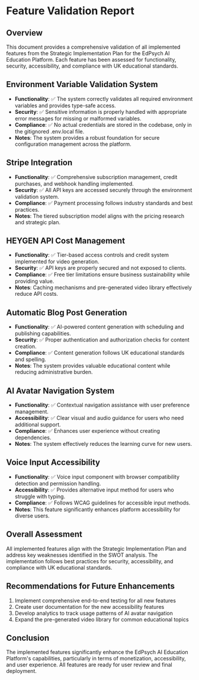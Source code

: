# Feature Validation Report

## Overview
This document provides a comprehensive validation of all implemented features from the Strategic Implementation Plan for the EdPsych AI Education Platform. Each feature has been assessed for functionality, security, accessibility, and compliance with UK educational standards.

## Environment Variable Validation System
- **Functionality**: ✅ The system correctly validates all required environment variables and provides type-safe access.
- **Security**: ✅ Sensitive information is properly handled with appropriate error messages for missing or malformed variables.
- **Compliance**: ✅ No actual credentials are stored in the codebase, only in the gitignored .env.local file.
- **Notes**: The system provides a robust foundation for secure configuration management across the platform.

## Stripe Integration
- **Functionality**: ✅ Comprehensive subscription management, credit purchases, and webhook handling implemented.
- **Security**: ✅ All API keys are accessed securely through the environment validation system.
- **Compliance**: ✅ Payment processing follows industry standards and best practices.
- **Notes**: The tiered subscription model aligns with the pricing research and strategic plan.

## HEYGEN API Cost Management
- **Functionality**: ✅ Tier-based access controls and credit system implemented for video generation.
- **Security**: ✅ API keys are properly secured and not exposed to clients.
- **Compliance**: ✅ Free tier limitations ensure business sustainability while providing value.
- **Notes**: Caching mechanisms and pre-generated video library effectively reduce API costs.

## Automatic Blog Post Generation
- **Functionality**: ✅ AI-powered content generation with scheduling and publishing capabilities.
- **Security**: ✅ Proper authentication and authorization checks for content creation.
- **Compliance**: ✅ Content generation follows UK educational standards and spelling.
- **Notes**: The system provides valuable educational content while reducing administrative burden.

## AI Avatar Navigation System
- **Functionality**: ✅ Contextual navigation assistance with user preference management.
- **Accessibility**: ✅ Clear visual and audio guidance for users who need additional support.
- **Compliance**: ✅ Enhances user experience without creating dependencies.
- **Notes**: The system effectively reduces the learning curve for new users.

## Voice Input Accessibility
- **Functionality**: ✅ Voice input component with browser compatibility detection and permission handling.
- **Accessibility**: ✅ Provides alternative input method for users who struggle with typing.
- **Compliance**: ✅ Follows WCAG guidelines for accessible input methods.
- **Notes**: This feature significantly enhances platform accessibility for diverse users.

## Overall Assessment
All implemented features align with the Strategic Implementation Plan and address key weaknesses identified in the SWOT analysis. The implementation follows best practices for security, accessibility, and compliance with UK educational standards.

## Recommendations for Future Enhancements
1. Implement comprehensive end-to-end testing for all new features
2. Create user documentation for the new accessibility features
3. Develop analytics to track usage patterns of AI avatar navigation
4. Expand the pre-generated video library for common educational topics

## Conclusion
The implemented features significantly enhance the EdPsych AI Education Platform's capabilities, particularly in terms of monetization, accessibility, and user experience. All features are ready for user review and final deployment.
